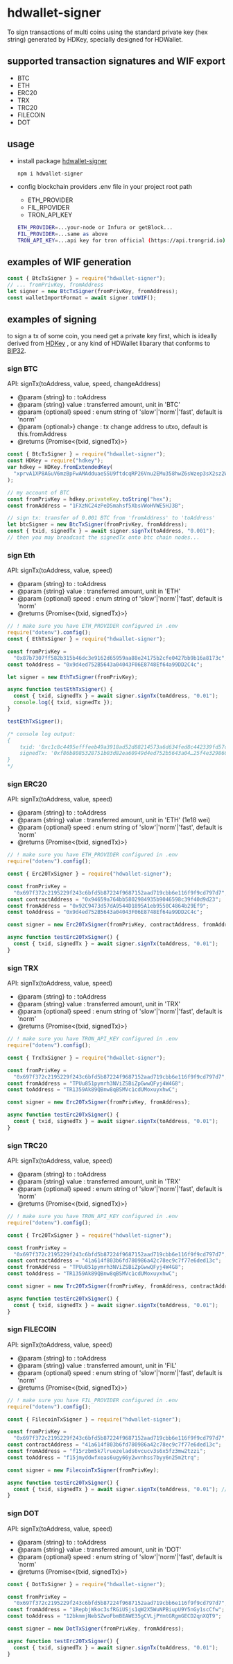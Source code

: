 # hdwallet-signer

To sign transactions of multi coins using the standard private key (hex string) generated by HDKey, specially designed for HDWallet.

## supported transaction signatures and WIF export

- BTC
- ETH
- ERC20
- TRX
- TRC20
- FILECOIN
- DOT

## usage

- install package [hdwallet-signer](https://www.npmjs.com/package/hdwallet-signer)
  ```sh
  npm i hdwallet-signer
  ```
- config blockchain providers .env file in your project root path

  - ETH_PROVIDER
  - FIL_RPOVIDER
  - TRON_API_KEY

  ```sh
  ETH_PROVIDER=...your-node or Infura or getBlock...
  FIL_PROVIDER=...same as above
  TRON_API_KEY=...api key for tron official (https://api.trongrid.io)
  ```

## examples of WIF generation

```js
const { BtcTxSigner } = require("hdwallet-signer");
// ... fromPrivKey, fromAddress
let signer = new BtcTxSigner(fromPrivKey, fromAddress);
const walletImportFormat = await signer.toWIF();
```

## examples of signing

to sign a tx of some coin, you need get a private key first, which is ideally derived from [HDKey](https://npmjs.com/package/hdkey)
, or any kind of HDWallet libarary that conforms to [BIP32](https://www.npmjs.com/package/bip32).

### sign BTC

API: signTx(toAddress, value, speed, changeAddress)

- @param {string} to : toAddress
- @param {string} value : transferred amount, unit in 'BTC'
- @param {optional<string>} speed : enum string of 'slow'|'norm'|'fast', default is 'norm'
- @param {optional<string>>} change : tx change address to utxo, default is this.fromAddress
- @returns {Promise<{txid, signedTx}>}

```js
const { BtcTxSigner } = require("hdwallet-signer");
const HDKey = require("hdkey");
var hdkey = HDKey.fromExtendedKey(
  "xprvA1XP8AGuV6mzBpFwAMAdduaeSSU9ftdcqRP26Vnu2EMu358hwZ6sWzep3sX2sz2W1CLCqmuZZXpPddLMXri4ax5FYre2Q8D6nHkTmDXNqe3"
);

// my account of BTC
const fromPrivKey = hdkey.privateKey.toString("hex");
const fromAddress = "1FXzNC24zPeDSmahsf5XbsVWoHVWE5HJ3B";

// sign tx: transfer of 0.001 BTC from 'fromAddress' to 'toAddress'
let btcSigner = new BtcTxSigner(fromPrivKey, fromAddress);
const { txid, signedTx } = await signer.signTx(toAddress, "0.001");
// then you may broadcast the signedTx onto btc chain nodes...
```

### sign Eth

API: signTx(toAddress, value, speed)

- @param {string} to : toAddress
- @param {string} value : transferred amount, unit in 'ETH'
- @param {optional<string>} speed : enum string of 'slow'|'norm'|'fast', default is 'norm'
- @returns {Promise<{txid, signedTx}>}

```js
// ! make sure you have ETH_PROVIDER configured in .env
require("dotenv").config();
const { EthTxSigner } = require("hdwallet-signer");

const fromPrivKey =
  "0x87b7307ff582b315b46dc3e9162d65959aa88e24175b2cfe0427bb9b16a8173c";
const toAddress = "0x9d4ed752B5643a04043F06E8748Ef64a99DD2C4c";

let signer = new EthTxSigner(fromPrivKey);

async function testEthTxSigner() {
  const { txid, signedTx } = await signer.signTx(toAddress, "0.01");
  console.log({ txid, signedTx });
}

testEthTxSigner();

/* console log output:
{
    txid: '0xc1c8c4495efffeeb49a3918ad52d88214573a6d634fed8c442339fd57c210c5e', 
    signedTx: '0xf86b8085328751b03d82ea60949d4ed752b5643a04…25f4e329866b626c8075fdfd2b08c0a838405176fc3'
}
*/
```

### sign ERC20

API: signTx(toAddress, value, speed)

- @param {string} to : toAddress
- @param {string} value : transferred amount, unit in 'ETH' (1e18 wei)
- @param {optional<string>} speed : enum string of 'slow'|'norm'|'fast', default is 'norm'
- @returns {Promise<{txid, signedTx}>}

```js
// ! make sure you have ETH_PROVIDER configured in .env
require("dotenv").config();

const { Erc20TxSigner } = require("hdwallet-signer");

const fromPrivKey =
  "0x697f372c2195229f243c6bfd5b87224f9687152aad719cbb6e116f9f9cd797d7";
const contractAddress = "0x94659a764bb5802984935b9046598c39f40d9d23";
const fromAddress = "0x92C9473d57dA9544D1895A1eb9550C4864b29Ef9";
const toAddress = "0x9d4ed752B5643a04043F06E8748Ef64a99DD2C4c";

const signer = new Erc20TxSigner(fromPrivKey, contractAddress, fromAddress);

async function testErc20TxSigner() {
  const { txid, signedTx } = await signer.signTx(toAddress, "0.01");
}
```

### sign TRX

API: signTx(toAddress, value, speed)

- @param {string} to : toAddress
- @param {string} value : transferred amount, unit in 'TRX'
- @param {optional<string>} speed : enum string of 'slow'|'norm'|'fast', default is 'norm'
- @returns {Promise<{txid, signedTx}>}

```js
// ! make sure you have TRON_API_KEY configured in .env
require("dotenv").config();

const { TrxTxSigner } = require("hdwallet-signer");

const fromPrivKey =
  "0x697f372c2195229f243c6bfd5b87224f9687152aad719cbb6e116f9f9cd797d7";
const fromAddress = "TPUu851pymrh3NViZSBiZpGwwQFyj4W4G8";
const toAddress = "TR1359Ak89QBnw8qBSMVc1cdUMoxuyxhwC";

const signer = new Erc20TxSigner(fromPrivKey, fromAddress);

async function testErc20TxSigner() {
  const { txid, signedTx } = await signer.signTx(toAddress, "0.01");
}
```

### sign TRC20

API: signTx(toAddress, value, speed)

- @param {string} to : toAddress
- @param {string} value : transferred amount, unit in 'TRX'
- @param {optional<string>} speed : enum string of 'slow'|'norm'|'fast', default is 'norm'
- @returns {Promise<{txid, signedTx}>}

```js
// ! make sure you have TRON_API_KEY configured in .env
require("dotenv").config();

const { Trc20TxSigner } = require("hdwallet-signer");

const fromPrivKey =
  "0x697f372c2195229f243c6bfd5b87224f9687152aad719cbb6e116f9f9cd797d7";
const contractAddress = "41a614f803b6fd780986a42c78ec9c7f77e6ded13c";
const fromAddress = "TPUu851pymrh3NViZSBiZpGwwQFyj4W4G8";
const toAddress = "TR1359Ak89QBnw8qBSMVc1cdUMoxuyxhwC";

const signer = new Trc20TxSigner(fromPrivKey, fromAddress, contractAddress);

async function testErc20TxSigner() {
  const { txid, signedTx } = await signer.signTx(toAddress, "0.01");
}
```

### sign FILECOIN

API: signTx(toAddress, value, speed)

- @param {string} to : toAddress
- @param {string} value : transferred amount, unit in 'FIL'
- @param {optional<string>} speed : enum string of 'slow'|'norm'|'fast', default is 'norm'
- @returns {Promise<{txid, signedTx}>}

```js
// ! make sure you have FIL_PROVIDER configured in .env
require("dotenv").config();

const { FilecoinTxSigner } = require("hdwallet-signer");

const fromPrivKey =
  "0x697f372c2195229f243c6bfd5b87224f9687152aad719cbb6e116f9f9cd797d7";
const contractAddress = "41a614f803b6fd780986a42c78ec9c7f77e6ded13c";
const fromAddress = "f15rzbm5k7lruezelads6vcucv3s6x5fz3mw2tzzi";
const toAddress = "f15jmyddwfxeas6ugy66y2wvnhss7byy6n25m2trq";

const signer = new FilecoinTxSigner(fromPrivKey);

async function testErc20TxSigner() {
  const { txid, signedTx } = await signer.signTx(toAddress, "0.01"); // note: txid alaways is null
}
```

### sign DOT

API: signTx(toAddress, value, speed)

- @param {string} to : toAddress
- @param {string} value : transferred amount, unit in 'DOT'
- @param {optional<string>} speed : enum string of 'slow'|'norm'|'fast', default is 'norm'
- @returns {Promise<{txid, signedTx}>}

```js
const { DotTxSigner } = require("hdwallet-signer");

const fromPrivKey =
  "0x697f372c2195229f243c6bfd5b87224f9687152aad719cbb6e116f9f9cd797d7";
const fromAddress = "1RepbjWkoc3sfRGiUSjs1qW2X5WuNPBiupU9Y5nGy1scCfw";
const toAddress = "12bkmmjNebSZwoFbmBEAWE35gCVLjPYmtGRgmGECD2qnXQT9";

const signer = new DotTxSigner(fromPrivKey, fromAddress);

async function testErc20TxSigner() {
  const { txid, signedTx } = await signer.signTx(toAddress, "0.01");
}
```
